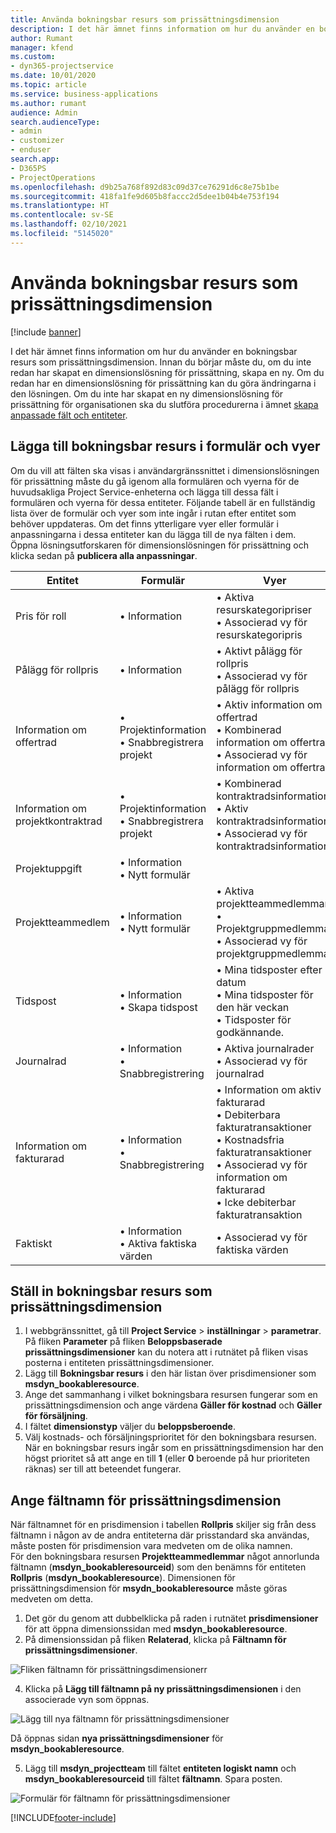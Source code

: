 ```yaml
---
title: Använda bokningsbar resurs som prissättningsdimension
description: I det här ämnet finns information om hur du använder en bokningsbar resurs som prissättningsdimension.
author: Rumant
manager: kfend
ms.custom:
- dyn365-projectservice
ms.date: 10/01/2020
ms.topic: article
ms.service: business-applications
ms.author: rumant
audience: Admin
search.audienceType:
- admin
- customizer
- enduser
search.app:
- D365PS
- ProjectOperations
ms.openlocfilehash: d9b25a768f892d83c09d37ce76291d6c8e75b1be
ms.sourcegitcommit: 418fa1fe9d605b8faccc2d5dee1b04b4e753f194
ms.translationtype: HT
ms.contentlocale: sv-SE
ms.lasthandoff: 02/10/2021
ms.locfileid: "5145020"
---
```

# <a name="use-bookable-resource-as-a-pricing-dimension"></a>Använda bokningsbar resurs som prissättningsdimension

[!include [banner](../includes/psa-now-project-operations.md)]

I det här ämnet finns information om hur du använder en bokningsbar resurs som prissättningsdimension. Innan du börjar måste du, om du inte redan har skapat en dimensionslösning för prissättning, skapa en ny. Om du redan har en dimensionslösning för prissättning kan du göra ändringarna i den lösningen. Om du inte har skapat en ny dimensionslösning för prissättning för organisationen ska du slutföra procedurerna i ämnet [skapa anpassade fält och entiteter](create-custom-fields-entities.md).

## <a name="add-bookable-resource-to-forms-and-views"></a>Lägga till bokningsbar resurs i formulär och vyer
Om du vill att fälten ska visas i användargränssnittet i dimensionslösningen för prissättning måste du gå igenom alla formulären och vyerna för de huvudsakliga Project Service-enheterna och lägga till dessa fält i formulären och vyerna för dessa entiteter.
Följande tabell är en fullständig lista över de formulär och vyer som inte ingår i rutan efter entitet som behöver uppdateras. Om det finns ytterligare vyer eller formulär i anpassningarna i dessa entiteter kan du lägga till de nya fälten i dem.
Öppna lösningsutforskaren för dimensionslösningen för prissättning och klicka sedan på **publicera alla anpassningar**.


|   Entitet        | Formulär   |Vyer        |
| ------------------------------|---------------------------------|----------------------------------|
|  Pris för roll|• Information |• Aktiva resurskategoripriser<br> • Associerad vy för resurskategoripris|
|  Pålägg för rollpris|• Information|• Aktivt pålägg för rollpris<br>• Associerad vy för pålägg för rollpris|
|  Information om offertrad|• Projektinformation<br>• Snabbregistrera projekt|• Aktiv information om offertrad<br>• Kombinerad information om offertrad<br>• Associerad vy för information om offertrad|
|  Information om projektkontraktrad|• Projektinformation<br>• Snabbregistrera projekt|• Kombinerad kontraktradsinformation<br>• Aktiv kontraktradsinformation<br>• Associerad vy för kontraktradsinformation|
|  Projektuppgift|• Information<br>• Nytt formulär||
|  Projektteammedlem|• Information<br>• Nytt formulär|• Aktiva projektteammedlemmar<br>• Projektgruppmedlemmar<br>• Associerad vy för projektgruppmedlemmar|
|  Tidspost|• Information<br>• Skapa tidspost|• Mina tidsposter efter datum<br>• Mina tidsposter för den här veckan<br>• Tidsposter för godkännande.|
|  Journalrad|• Information<br>• Snabbregistrering|• Aktiva journalrader<br>• Associerad vy för journalrad|
|  Information om fakturarad|• Information<br>• Snabbregistrering|• Information om aktiv fakturarad<br>• Debiterbara fakturatransaktioner<br>• Kostnadsfria fakturatransaktioner<br>• Associerad vy för information om fakturarad<br>• Icke debiterbar fakturatransaktion|
|  Faktiskt|• Information<br>• Aktiva faktiska värden|• Associerad vy för faktiska värden|

## <a name="set-up-bookable-resource-as-a-pricing-dimension"></a>Ställ in bokningsbar resurs som prissättningsdimension

1. I webbgränssnittet, gå till **Project Service** > **inställningar** > **parametrar**. På fliken **Parameter** på fliken **Beloppsbaserade prissättningsdimensioner** kan du notera att i rutnätet på fliken visas posterna i entiteten prissättningsdimensioner. 
2. Lägg till **Bokningsbar resurs** i den här listan över prisdimensioner som **msdyn_bookableresource**. 
3. Ange det sammanhang i vilket bokningsbara resursen fungerar som en prissättningsdimension och ange värdena **Gäller för kostnad** och **Gäller för försäljning**.
4. I fältet **dimensionstyp** väljer du **beloppsberoende**. 
5. Välj kostnads- och försäljningsprioritet för den bokningsbara resursen. När en bokningsbar resurs ingår som en prissättningsdimension har den högst prioritet så att ange en till **1** (eller **0** beroende på hur prioriteten räknas) ser till att beteendet fungerar.

## <a name="set-up-pricing-dimension-field-names"></a>Ange fältnamn för prissättningsdimension

När fältnamnet för en prisdimension i tabellen **Rollpris** skiljer sig från dess fältnamn i någon av de andra entiteterna där prisstandard ska användas, måste posten för prisdimension vara medveten om de olika namnen.    
För den bokningsbara resursen **Projektteammedlemmar** något annorlunda fältnamn (**msdyn_bookableresourceid**) som den benämns för entiteten **Rollpris** (**msdyn_bookableresource**). Dimensionen för prissättningsdimension för **msydn_bookableresource** måste göras medveten om detta. 
1. Det gör du genom att dubbelklicka på raden i rutnätet **prisdimensioner** för att öppna dimensionssidan med **msdyn_bookableresource**.
2. På dimensionssidan på fliken **Relaterad**, klicka på **Fältnamn för prissättningsdimensioner**.

 ![Fliken fältnamn för prissättningsdimensionerr](media/PD-fieldname.png)

4. Klicka på **Lägg till fältnamn på ny prissättningsdimensionen** i den associerade vyn som öppnas.

 ![Lägg till nya fältnamn för prissättningsdimensioner](media/Add-NewPD-fieldname.png)


Då öppnas sidan **nya prissättningsdimensioner** för **msdyn_bookableresource**. 

5. Lägg till **msdyn_projectteam** till fältet **entiteten logiskt namn** och **msdyn_bookableresourceid** till fältet **fältnamn**. Spara posten.

 ![Formulär för fältnamn för prissättningsdimensioner](media/PD-fieldname-Added.png)


[!INCLUDE[footer-include](../includes/footer-banner.md)]